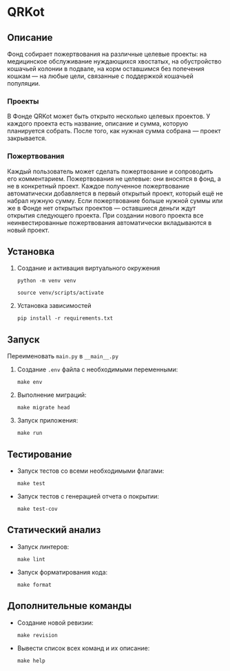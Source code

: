 # QRKot

## Описание

Фонд собирает пожертвования на различные целевые проекты: на медицинское обслуживание нуждающихся хвостатых, на обустройство кошачьей колонии в подвале, на корм оставшимся без попечения кошкам — на любые цели, связанные с поддержкой кошачьей популяции.

### Проекты

В Фонде QRKot может быть открыто несколько целевых проектов. У каждого проекта есть название, описание и сумма, которую планируется собрать. После того, как нужная сумма собрана — проект закрывается.

### Пожертвования
Каждый пользователь может сделать пожертвование и сопроводить его комментарием. Пожертвования не целевые: они вносятся в фонд, а не в конкретный проект. Каждое полученное пожертвование автоматически добавляется в первый открытый проект, который ещё не набрал нужную сумму. Если пожертвование больше нужной суммы или же в Фонде нет открытых проектов — оставшиеся деньги ждут открытия следующего проекта. При создании нового проекта все неинвестированные пожертвования автоматически вкладываются в новый проект.

## Установка

1. Создание и активация виртуального окружения
   ```bush
   python -m venv venv
   ```
   ```bush
   source venv/scripts/activate
   ```

2. Установка зависимостей
   ```bush
   pip install -r requirements.txt
   ```

## Запуск

Переименовать `main.py` в `__main__.py`

1. Создание `.env` файла с необходимыми переменными:
   ```bush
   make env
   ```

2. Выполнение миграций:
   ```bush
   make migrate head
   ```

3. Запуск приложения:
   ```bush
   make run
   ```

## Тестирование

- Запуск тестов со всеми необходимыми флагами:
  ```bush
  make test
  ```

- Запуск тестов с генерацией отчета о покрытии:
  ```bush
  make test-cov
  ```

## Статический анализ

- Запуск линтеров:
   ```bush
   make lint
   ```

- Запуск форматирования кода:
   ```bush
   make format
   ```

## Дополнительные команды

- Создание новой ревизии:
   ```bush
   make revision
   ```

- Вывести список всех команд и их описание:
   ```bush
   make help
   ```
